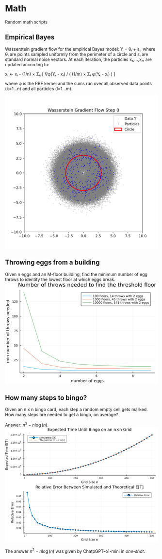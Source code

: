 # Math
Random math scripts

## Empirical Bayes
Wasserstein gradient flow for the empirical Bayes model: Yᵢ = θᵢ + εᵢ, where θᵢ are points sampled uniformly from the perimeter of a circle and εᵢ are standard normal noise vectors. At each iteration, the particles x₁,…,xₘ are updated according to:

xᵢ ← xᵢ - (1/n) × Σₖ [ ∇φ(Yₖ - xᵢ) / ( (1/m) × Σₗ φ(Yₖ - xₗ) ) ]

where φ is the RBF kernel and the sums run over all observed data points (k=1…n) and all particles (l=1…m).

<img src="empirical_bayes.gif" alt="Empirical Bayes animation" width="600"/>

## Throwing eggs from a building
Given n eggs and an M-floor building, find the minimum number of egg throws to identify the lowest floor at which eggs break.
![plot: number of egg throws to find threshold floor](number_of_egg_throws_to_find_threshold_floor.png)

## How many steps to bingo?
Given an n x n bingo card, each step a random empty cell gets marked. How many steps are needed to get a bingo, on average?

Answer: $n^2 - n \log(n)$.
![plot: number steps to bingo](bingo_simulation_results.png)

The answer $n^2 - n \log(n)$ was given by ChatpGPT-o1-mini in *one-shot*.
